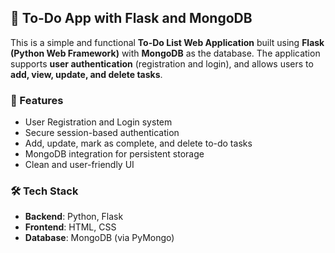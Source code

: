 ## 📝 To-Do App with Flask and MongoDB

This is a simple and functional **To-Do List Web Application** built using **Flask (Python Web Framework)** with **MongoDB** as the database. The application supports **user authentication** (registration and login), and allows users to **add, view, update, and delete tasks**.

### 🚀 Features

- User Registration and Login system  
- Secure session-based authentication  
- Add, update, mark as complete, and delete to-do tasks  
- MongoDB integration for persistent storage  
- Clean and user-friendly UI

### 🛠️ Tech Stack

- **Backend**: Python, Flask  
- **Frontend**: HTML, CSS  
- **Database**: MongoDB (via PyMongo)
